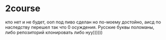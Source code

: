 # 2course
кпо нет и не будет,
ооп под пиво сделан но по-моему достойно,
аисд по наследству перешел так что 0 осуждения.
Русские буквы поломаны, либо репозиторий клонировать либо нуу))))))
